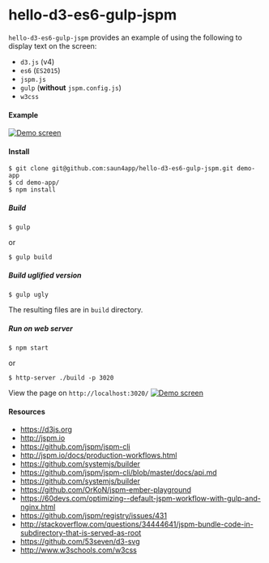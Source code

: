 # hello-d3-es6-gulp-jspm

`hello-d3-es6-gulp-jspm` provides an example of using the following to display text on the screen:
- `d3.js` (v4)
- `es6` (`ES2015`)
- `jspm.js`
- `gulp` (**without** `jspm.config.js`)
- `w3css`

#### Example
<a href="https://saun4app.github.io/hello-d3-es6-jspm" target="_blank">
    <img src="https://raw.github.com/saun4app/hello-d3-es6-gulp-jspm/master/demo-screen.png"
         alt="Demo screen"/>
</a>

#### Install
```
$ git clone git@github.com:saun4app/hello-d3-es6-gulp-jspm.git demo-app
$ cd demo-app/
$ npm install
```

##### Build
```
$ gulp
```
or
```
$ gulp build
```

##### Build uglified version
```
$ gulp ugly
```
The resulting files are in `build` directory.

##### Run on web server
```
$ npm start
```
or
```
$ http-server ./build -p 3020
```
View the page on `http://localhost:3020/`
<a href="https://saun4app.github.io/hello-d3-es6-jspm" target="_blank">
    <img src="https://raw.github.com/saun4app/hello-d3-es6-gulp-jspm/master/demo-screen.png"
         alt="Demo screen"/>
</a>

#### Resources
- https://d3js.org
- http://jspm.io
- https://github.com/jspm/jspm-cli
- http://jspm.io/docs/production-workflows.html
- https://github.com/systemjs/builder
- https://github.com/jspm/jspm-cli/blob/master/docs/api.md
- https://github.com/systemjs/builder
- https://github.com/OrKoN/jspm-ember-playground
- https://60devs.com/optimizing--default-jspm-workflow-with-gulp-and-nginx.html
- https://github.com/jspm/registry/issues/431
- http://stackoverflow.com/questions/34444641/jspm-bundle-code-in-subdirectory-that-is-served-as-root
- https://github.com/53seven/d3-svg
- http://www.w3schools.com/w3css
